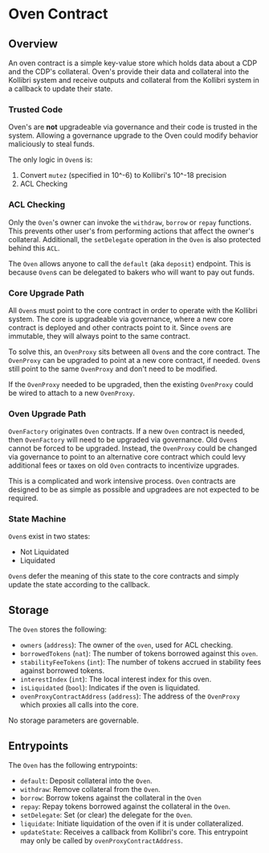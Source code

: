 # Oven Contract

## Overview

An oven contract is a simple key-value store which holds data about a CDP and the CDP's collateral. Oven's provide their data and collateral into the Kollibri system and receive outputs and collateral from the Kollibri system in a callback to update their state.

### Trusted Code
Oven's are **not** upgradeable via governance and their code is trusted in the system. Allowing a governance upgrade to the Oven could modify behavior maliciously to steal funds. 

The only logic in `Oven`s is:
1) Convert `mutez` (specified in 10^-6) to Kollibri's 10^-18 precision
2) ACL Checking

### ACL Checking

Only the `Oven`'s owner can invoke the `withdraw`, `borrow` or `repay` functions. This prevents other user's from performing actions that affect the owner's collateral. Additionall, the `setDelegate` operation in the `Oven` is also protected behind this `ACL`. 

The `Oven` allows anyone to call the `default` (aka `deposit`) endpoint. This is because `Oven`s can be delegated to bakers who will want to pay out funds. 

### Core Upgrade Path

All `Oven`s must point to the core contract in order to operate with the Kollibri system. The core is upgradeable via governance, where a new core contract is deployed and other contracts point to it. Since `oven`s are immutable, they will always point to the same contract. 

To solve this, an `OvenProxy` sits between all `Oven`s and the core contract. The `OvenProxy` can be upgraded to point at a new core contract, if needed. `Oven`s still point to the same `OvenProxy` and don't need to be modified. 

If the `OvenProxy` needed to be upgraded, then the existing `OvenProxy` could be wired to attach to a new `OvenProxy`. 

### Oven Upgrade Path

`OvenFactory` originates `Oven` contracts. If a new `Oven` contract is needed, then `OvenFactory` will need to be upgraded via governance. Old `Oven`s cannot be forced to be upgraded. Instead, the `OvenProxy` could be changed via governance to point to an alternative core contract which could levy additional fees or taxes on old `Oven` contracts to incentivize upgrades.

This is a complicated and work intensive process. `Oven` contracts are designed to be as simple as possible and upgradees are not expected to be required. 

### State Machine

`Oven`s exist in two states:
- Not Liquidated
- Liquidated

`Oven`s defer the meaning of this state to the core contracts and simply update the state according to the callback.

## Storage

The `Oven` stores the following:
- `owners` (`address`): The owner of the `oven`, used for ACL checking. 
- `borrowedTokens` (`nat`): The number of tokens borrowed against this `oven`.
- `stabilityFeeTokens` (`int`): The number of tokens accrued in stability fees against borrowed tokens.
- `interestIndex` (`int`): The local interest index for this oven.
- `isLiquidated` (`bool`): Indicates if the oven is liquidated.
- `ovenProxyContractAddress` (`address`): The address of the `OvenProxy` which proxies all calls into the core.

No storage parameters are governable.

## Entrypoints

The `Oven` has the following entrypoints:
- `default`: Deposit collateral into the `Oven`.
- `withdraw`: Remove collateral from the `Oven`.
- `borrow`: Borrow tokens against the collateral in the `Oven`
- `repay`: Repay tokens borrowed against the collateral in the `Oven`.
- `setDelegate`: Set (or clear) the delegate for the `Oven`.
- `liquidate`: Initiate liquidation of the oven if it is under collateralized.
- `updateState`: Receives a callback from Kollibri's core. This entrypoint may only be called by `ovenProxyContractAddress`.


